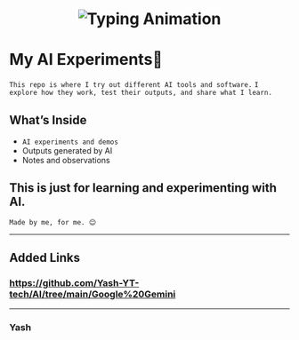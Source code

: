 
<!-- Header with Typing Animation -->
<h1 align="center">
  <img src="https://readme-typing-svg.herokuapp.com?font=Fira+Code&size=28&pause=1000&color=000000center=true&vCenter=true&width=600&lines=🚀+Yash's+AI+Experiment;Using+AI+LLM+Tools+Agents;Explore+→+Learn+→+Apply+→+Result" alt="Typing Animation" />
</h1>



# My AI Experiments🤖

`This repo is where I try out different AI tools and software.`
`I explore how they work, test their outputs, and share what I learn.` 

## What’s Inside
- `AI experiments and demos`
- Outputs generated by AI 
- Notes and observations

This is just for learning and experimenting with AI.
---
`Made by me, for me. 😊`

---
## Added Links

### **https://github.com/Yash-YT-tech/AI/tree/main/Google%20Gemini**


---


### Yash

